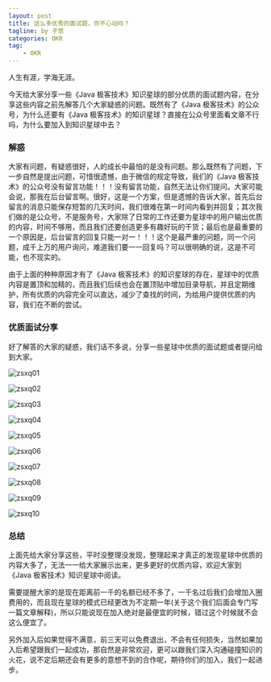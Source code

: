 ```yaml
---
layout: post  
title: 这么多优秀的面试题，你不心动吗？
tagline: by 子悠  
categories: OKR  
tag: 
    - OKR
---
```


人生有涯，学海无涯。

今天给大家分享一些《Java 极客技术》知识星球的部分优质的面试题内容，在分享这些内容之前先解答几个大家疑惑的问题。既然有了《Java 极客技术》的公众号，为什么还要有《Java 极客技术》的知识星球？直接在公众号里面看文章不行吗，为什么要加入到知识星球中去？

<!--more-->

### 解惑

大家有问题，有疑惑很好，人的成长中最怕的是没有问题。那么既然有了问题，下一步自然是提出问题，可惜很遗憾，由于微信的规定导致，我们的《Java 极客技术》的公众号没有留言功能！！！没有留言功能，自然无法让你们提问。大家可能会说，那我在后台留言啊。很好，这是一个方案，但是遗憾的告诉大家，首先后台留言的消息只能保存短暂的几天时间，我们很难在第一时间内看到并回复；其次我们做的是公众号，不是服务号，大家除了日常的工作还要为星球中的用户输出优质的内容，时间不够用，而且我们还要创造更多有趣好玩的干货；最后也是最重要的一个原因是，后台留言的回复只能一对一！！！这个是最严重的问题，同一个问题，成千上万的用户询问，难道我们要一一回复吗？可以很明确的说，这是不可能，也不现实的。

由于上面的种种原因才有了《Java 极客技术》的知识星球的存在，星球中的优质内容是置顶和加精的，而且我们后续也会在置顶贴中增加目录导航，并且定期维护，所有优质的内容完全可以直达，减少了查找的时间，为给用户提供优质的内容，我们在不断的尝试。

### 优质面试分享

好了解答的大家的疑惑，我们话不多说，分享一些星球中优质的面试题或者提问给到大家。

![zsxq01](http://www.justdojava.com/assets/images/2019/java/image_ziyou/zsxq01.JPEG)



![zsxq02](http://www.justdojava.com/assets/images/2019/java/image_ziyou/zsxq02.JPEG)



![zsxq03](http://www.justdojava.com/assets/images/2019/java/image_ziyou/zsxq03.JPEG)



![zsxq04](http://www.justdojava.com/assets/images/2019/java/image_ziyou/zsxq04.JPEG)



![zsxq05](http://www.justdojava.com/assets/images/2019/java/image_ziyou/zsxq05.JPEG)



![zsxq06](http://www.justdojava.com/assets/images/2019/java/image_ziyou/zsxq06.JPEG)



![zsxq07](http://www.justdojava.com/assets/images/2019/java/image_ziyou/zsxq07.JPEG)



![zsxq08](http://www.justdojava.com/assets/images/2019/java/image_ziyou/zsxq08.JPEG)



![zsxq09](http://www.justdojava.com/assets/images/2019/java/image_ziyou/zsxq09.JPEG)



![zsxq10](http://www.justdojava.com/assets/images/2019/java/image_ziyou/zsxq10.JPEG)



### 总结

上面先给大家分享这些，平时没整理没发现，整理起来才真正的发现星球中优质的内容大多了，无法一一给大家展示出来，更多更好的优质内容，欢迎大家到《Java 极客技术》知识星球中阅读。

需要提醒大家的是现在距离前一千的名额已经不多了，一千名过后我们会增加入圈费用的，而且现在星球的模式已经更改为不定期一年(关于这个我们后面会专门写一篇文章解释)，所以只能说现在加入绝对是最便宜的时候，错过这个时候就不会这么便宜了。

另外加入后如果觉得不满意，前三天可以免费退出，不会有任何损失，当然如果加入后希望跟我们一起成功，那自然是非常欢迎，更可以跟我们深入沟通碰撞知识的火花，说不定后期还会有更多的意想不到的合作呢，期待你们的加入，我们一起进步。